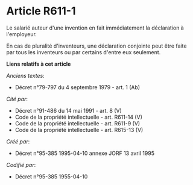 # Article R611-1

Le salarié auteur d'une invention en fait immédiatement la déclaration à l'employeur.

En cas de pluralité d'inventeurs, une déclaration conjointe peut être faite par tous les inventeurs ou par certains d'entre
eux seulement.

**Liens relatifs à cet article**

_Anciens textes_:

  - Décret n°79-797 du 4 septembre 1979 - art. 1 (Ab)

_Cité par_:

  - Décret n°91-486 du 14 mai 1991 - art. 8 (V)
  - Code de la propriété intellectuelle - art. R611-14 (V)
  - Code de la propriété intellectuelle - art. R611-9 (V)
  - Code de la propriété intellectuelle - art. R615-13 (V)

_Créé par_:

  - Décret n°95-385 1995-04-10 annexe JORF 13 avril 1995

_Codifié par_:

  - Décret n°95-385 1955-04-10
